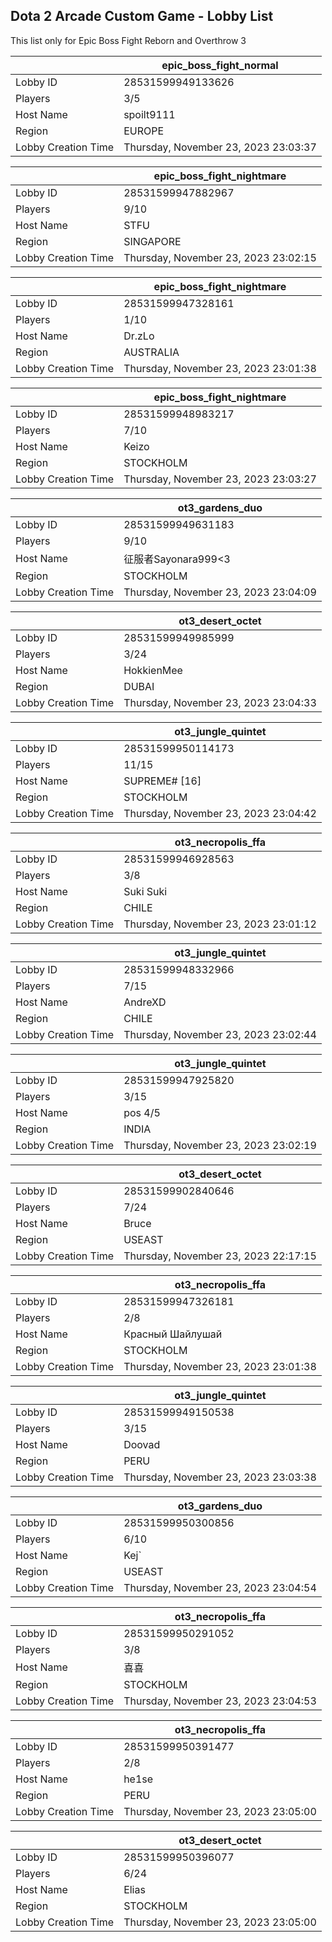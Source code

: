 ## Dota 2 Arcade Custom Game - Lobby List

This list only for Epic Boss Fight Reborn and Overthrow 3

|  | epic_boss_fight_normal |
| ------ | ------ |
| Lobby ID | 28531599949133626 |
| Players | 3/5 |
| Host Name | spoilt9111 |
| Region | EUROPE |
| Lobby Creation Time | Thursday, November 23, 2023 23:03:37 |


|  | epic_boss_fight_nightmare |
| ------ | ------ |
| Lobby ID | 28531599947882967 |
| Players | 9/10 |
| Host Name | STFU |
| Region | SINGAPORE |
| Lobby Creation Time | Thursday, November 23, 2023 23:02:15 |


|  | epic_boss_fight_nightmare |
| ------ | ------ |
| Lobby ID | 28531599947328161 |
| Players | 1/10 |
| Host Name | Dr.zLo |
| Region | AUSTRALIA |
| Lobby Creation Time | Thursday, November 23, 2023 23:01:38 |


|  | epic_boss_fight_nightmare |
| ------ | ------ |
| Lobby ID | 28531599948983217 |
| Players | 7/10 |
| Host Name | Keizo |
| Region | STOCKHOLM |
| Lobby Creation Time | Thursday, November 23, 2023 23:03:27 |


|  | ot3_gardens_duo |
| ------ | ------ |
| Lobby ID | 28531599949631183 |
| Players | 9/10 |
| Host Name | 征服者Sayonara999<3 |
| Region | STOCKHOLM |
| Lobby Creation Time | Thursday, November 23, 2023 23:04:09 |


|  | ot3_desert_octet |
| ------ | ------ |
| Lobby ID | 28531599949985999 |
| Players | 3/24 |
| Host Name | HokkienMee |
| Region | DUBAI |
| Lobby Creation Time | Thursday, November 23, 2023 23:04:33 |


|  | ot3_jungle_quintet |
| ------ | ------ |
| Lobby ID | 28531599950114173 |
| Players | 11/15 |
| Host Name | SUPREME# [16] |
| Region | STOCKHOLM |
| Lobby Creation Time | Thursday, November 23, 2023 23:04:42 |


|  | ot3_necropolis_ffa |
| ------ | ------ |
| Lobby ID | 28531599946928563 |
| Players | 3/8 |
| Host Name | Suki Suki |
| Region | CHILE |
| Lobby Creation Time | Thursday, November 23, 2023 23:01:12 |


|  | ot3_jungle_quintet |
| ------ | ------ |
| Lobby ID | 28531599948332966 |
| Players | 7/15 |
| Host Name | AndreXD |
| Region | CHILE |
| Lobby Creation Time | Thursday, November 23, 2023 23:02:44 |


|  | ot3_jungle_quintet |
| ------ | ------ |
| Lobby ID | 28531599947925820 |
| Players | 3/15 |
| Host Name | pos 4/5 |
| Region | INDIA |
| Lobby Creation Time | Thursday, November 23, 2023 23:02:19 |


|  | ot3_desert_octet |
| ------ | ------ |
| Lobby ID | 28531599902840646 |
| Players | 7/24 |
| Host Name | Bruce |
| Region | USEAST |
| Lobby Creation Time | Thursday, November 23, 2023 22:17:15 |


|  | ot3_necropolis_ffa |
| ------ | ------ |
| Lobby ID | 28531599947326181 |
| Players | 2/8 |
| Host Name | Красный Шайлушай |
| Region | STOCKHOLM |
| Lobby Creation Time | Thursday, November 23, 2023 23:01:38 |


|  | ot3_jungle_quintet |
| ------ | ------ |
| Lobby ID | 28531599949150538 |
| Players | 3/15 |
| Host Name | Doovad |
| Region | PERU |
| Lobby Creation Time | Thursday, November 23, 2023 23:03:38 |


|  | ot3_gardens_duo |
| ------ | ------ |
| Lobby ID | 28531599950300856 |
| Players | 6/10 |
| Host Name | Kej` |
| Region | USEAST |
| Lobby Creation Time | Thursday, November 23, 2023 23:04:54 |


|  | ot3_necropolis_ffa |
| ------ | ------ |
| Lobby ID | 28531599950291052 |
| Players | 3/8 |
| Host Name | 喜喜 |
| Region | STOCKHOLM |
| Lobby Creation Time | Thursday, November 23, 2023 23:04:53 |


|  | ot3_necropolis_ffa |
| ------ | ------ |
| Lobby ID | 28531599950391477 |
| Players | 2/8 |
| Host Name | he1se |
| Region | PERU |
| Lobby Creation Time | Thursday, November 23, 2023 23:05:00 |


|  | ot3_desert_octet |
| ------ | ------ |
| Lobby ID | 28531599950396077 |
| Players | 6/24 |
| Host Name | Elias |
| Region | STOCKHOLM |
| Lobby Creation Time | Thursday, November 23, 2023 23:05:00 |


